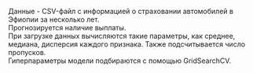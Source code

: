 Данные - CSV-файл с информацией о страховании автомобилей в Эфиопии за несколько лет. \
Прогнозируется наличие выплаты. \
При загрузке данных вычисляются такие параметры, как среднее, медиана, дисперсия каждого признака. Также подсчитывается число пропусков. \
Гиперпараметры модели подбираются с помощью GridSearchCV.
